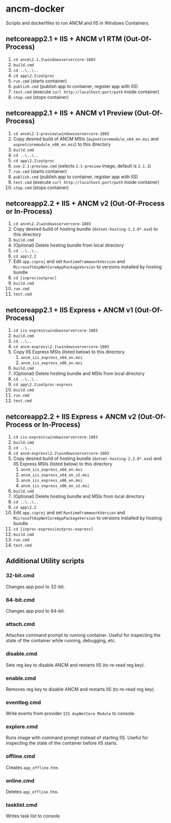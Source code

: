 # ancm-docker

Scripts and dockerfiles to run ANCM and IIS in Windows Containers.

## netcoreapp2.1 + IIS + ANCM v1 RTM (Out-Of-Process)
1. `cd ancm\2.1.3\windowsservercore-1803`
2. `build.cmd`
3. `cd ..\..\..`
4. `cd app\2.1\outproc`
5. `run.cmd` (starts container)
6. `publish.cmd` (publish app to container, register app with IIS)
7. `test.cmd` (execute `curl http://localhost:port/path` inside container)
8. `stop.cmd` (stops container)

## netcoreapp2.1 + IIS + ANCM v1 Preview (Out-Of-Process)
1. `cd ancm\2.1-preview\windowsservercore-1803`
2. Copy desired build of ANCM MSIs (`aspnetcoremodule_x64_en.msi` and `aspnetcoremodule_x86_en.msi`) to this directory
2. `build.cmd`
3. `cd ..\..\..`
4. `cd app\2.1\outproc`
5. `use-2.1-preview.cmd` (selects `2.1-preview` image, default is `2.1.3`)
5. `run.cmd` (starts container)
6. `publish.cmd` (publish app to container, register app with IIS)
7. `test.cmd` (execute `curl http://localhost:port/path` inside container)
8. `stop.cmd` (stops container)

## netcoreapp2.2 + IIS + ANCM v2 (Out-Of-Process or In-Process)
1. `cd ancm\2.2\windowsservercore-1803`
2. Copy desired build of hosting bundle (`dotnet-hosting-2.2.0*.exe`) to this directory
3. `build.cmd`
4. (Optional) Delete hosting bundle from local directory
5. `cd ..\..\..`
6. `cd app\2.2`
7. Edit `app.csproj` and set `RuntimeFrameworkVersion` and `MicrosoftAspNetCoreAppPackageVersion` to versions installed by hosting bundle
8. `cd [inproc|outproc]`
9. `build.cmd`
10. `run.cmd`
11. `test.cmd`

## netcoreapp2.1 + IIS Express + ANCM v1 (Out-Of-Process)
1. `cd iis-express\windowsservercore-1803`
1. `build.cmd`
1. `cd ..\..`
1. `cd ancm-express\2.1\windowsservercore-1803`
1. Copy IIS Express MSIs (listed below) to this directory
   1. `ancm_iis_express_x64_en.msi`
   1. `ancm_iis_express_x86_en.msi`
1. `build.cmd`
1. (Optional) Delete hosting bundle and MSIs from local directory
1. `cd ..\..\..`
1. `cd app\2.1\outproc-express`
1. `build.cmd`
1. `run.cmd`
1. `test.cmd`

## netcoreapp2.2 + IIS Express + ANCM v2 (Out-Of-Process or In-Process)
1. `cd iis-express\windowsservercore-1803`
1. `build.cmd`
1. `cd ..\..`
1. `cd ancm-express\2.2\windowsservercore-1803`
1. Copy desired build of hosting bundle (`dotnet-hosting-2.2.0*.exe`) and IIS Express MSIs (listed below) to this directory
   1. `ancm_iis_express_x64_en.msi`
   1. `ancm_iis_express_x64_en_v2.msi`
   1. `ancm_iis_express_x86_en.msi`
   1. `ancm_iis_express_x86_en_v2.msi`
1. `build.cmd`
1. (Optional) Delete hosting bundle and MSIs from local directory
1. `cd ..\..\..`
1. `cd app\2.2`
1. Edit `app.csproj` and set `RuntimeFrameworkVersion` and `MicrosoftAspNetCoreAppPackageVersion` to versions installed by hosting bundle
1. `cd [inproc-express|outproc-express]`
1. `build.cmd`
1. `run.cmd`
1. `test.cmd`


## Additional Utility scripts
### 32-bit.cmd
Changes app pool to 32-bit.

### 64-bit.cmd
Changes app pool to 64-bit.

### attach.cmd
Attaches command prompt to running container.  Useful for inspecting the state of the container while running, debugging, etc.

### disable.cmd
Sets reg key to disable ANCM and restarts IIS (to re-read reg key).

### enable.cmd
Removes reg key to disable ANCM and restarts IIS (to re-read reg key).

### eventlog.cmd
Write events from provider `IIS AspNetCore Module` to console.

### explore.cmd
Runs image with command prompt instead of starting IIS.  Useful for inspecting the state of the container before IIS starts.

### offline.cmd
Creates `app_offline.htm`.

### online.cmd
Deletes `app_offline.htm`.

### tasklist.cmd
Writes task list to console.
